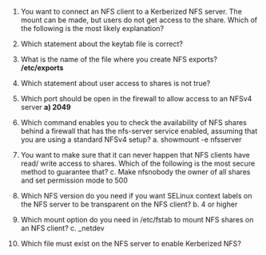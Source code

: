 
1. You want to connect an NFS client to a Kerberized NFS server. The mount
	can be made, but users do not get access to the share. Which of the following
	is the most likely explanation?
	
2. Which statement about the keytab file is correct?
3. What is the name of the file where you create NFS exports?
	**/etc/exports**
4. Which statement about user access to shares is not true?
5. Which port should be open in the firewall to allow access to an NFSv4 server
	**a) 2049**
6. Which command enables you to check the availability of NFS shares behind a
	firewall that has the nfs-server service enabled, assuming that you are using a
	standard NFSv4 setup?
	a. showmount -e nfsserver
7. You want to make sure that it can never happen that NFS clients have read/
	write access to shares. Which of the following is the most secure method to
	guarantee that?
	c. Make nfsnobody the owner of all shares and set permission mode to 500
8. Which NFS version do you need if you want SELinux context labels on the
	NFS server to be transparent on the NFS client?
	b. 4 or higher
9. Which mount option do you need in /etc/fstab to mount NFS shares on an
	NFS client?
	c. _netdev
10. Which file must exist on the NFS server to enable Kerberized NFS?
